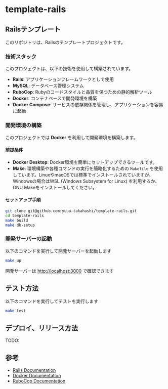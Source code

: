 # template-rails

## Railsテンプレート

このリポジトリは、Railsのテンプレートプロジェクトです。

### 技術スタック

このプロジェクトは、以下の技術を使用して構築されています。

- **Rails**: アプリケーションフレームワークとして使用
- **MySQL**: データベース管理システム
- **RuboCop**: Rubyのコードスタイルと品質を保つための静的解析ツール
- **Docker**: コンテナベースで開発環境を構築
- **Docker Compose**: サービスの依存関係を管理し、アプリケーションを容易に起動

### 開発環境の構築

このプロジェクトでは **Docker** を利用して開発環境を構築します。

#### 前提条件

- **Docker Desktop**: Docker環境を簡単にセットアップできるツールです。
- **Make**: 環境構築や各種コマンドの実行を簡略化するための `Makefile` を使用しています。LinuxやmacOSでは標準でインストールされていますが、Windowsの場合はWSL (Windows Subsystem for Linux) を利用するか、GNU Makeをインストールしてください。

#### セットアップ手順

```bash
git clone git@github.com:yuuu-takahashi/template-rails.git
cd template-rails
make build
make db-setup
```

### 開発サーバーの起動

以下のコマンドを実行して開発サーバーを起動します

```bash
make up
```

開発サーバーは <http://localhost:3000> で確認できます

## テスト方法

以下のコマンドを実行してテストを実行します

```bash
make test
```

## デプロイ、リリース方法

 TODO:

## 参考

- [Rails Documentation](https://railsguides.jp/)
- [Docker Documentation](https://docs.docker.com/)
- [RuboCop Documentation](https://docs.rubocop.org/)
